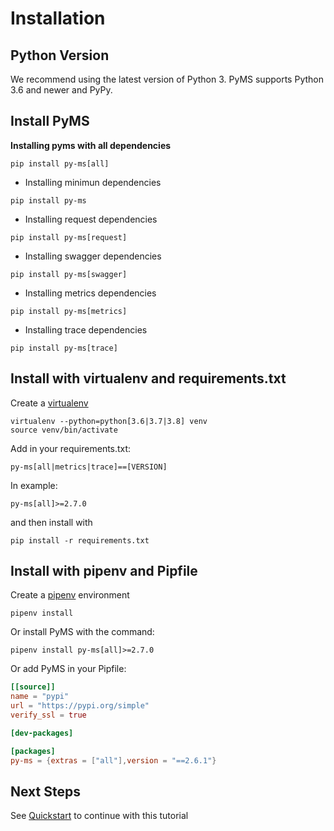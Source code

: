 # Installation

## Python Version
We recommend using the latest version of Python 3. PyMS supports Python 3.6 and newer and PyPy.

## Install PyMS

**Installing pyms with all dependencies**
```
pip install py-ms[all]
```
* Installing minimun dependencies
```
pip install py-ms
```
* Installing request dependencies
```
pip install py-ms[request]
```
* Installing swagger dependencies
```
pip install py-ms[swagger]
```
* Installing metrics dependencies
```
pip install py-ms[metrics]
```
* Installing trace dependencies
```
pip install py-ms[trace]
```

## Install with virtualenv and requirements.txt

Create a [virtualenv](https://virtualenv.pypa.io/en/latest/)

```
virtualenv --python=python[3.6|3.7|3.8] venv
source venv/bin/activate
```

Add in your requirements.txt:

```
py-ms[all|metrics|trace]==[VERSION]
```

In example:

```
py-ms[all]>=2.7.0
```

and then install with

```
pip install -r requirements.txt
```

## Install with pipenv and Pipfile

Create a [pipenv](https://pipenv-es.readthedocs.io/) environment

```
pipenv install
```

Or install PyMS with the command:

```
pipenv install py-ms[all]>=2.7.0
```

Or add PyMS in your Pipfile:

```toml
[[source]]
name = "pypi"
url = "https://pypi.org/simple"
verify_ssl = true

[dev-packages]

[packages]
py-ms = {extras = ["all"],version = "==2.6.1"}
```

## Next Steps

See [Quickstart](quickstart.md) to continue with this tutorial